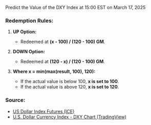 Predict the Value of the DXY Index at 15:00 EST on March 17, 2025

### Redemption Rules:
1. **UP Option:**  
   - Redeemed at **(x - 100) / (120 - 100) GM**.

2. **DOWN Option:**  
   - Redeemed at **(120 - x) / (120 - 100) GM**.

3. **Where x = min(max(result, 100), 120):**  
   - If the actual value is below 100, **x is set to 100**.  
   - If the actual value is above 120, **x is set to 120**.

### Source:  
- [US Dollar Index Futures (ICE)](https://www.ice.com/products/194/US-Dollar-Index-Futures)  
- [U.S. Dollar Currency Index - DXY Chart (TradingView)](https://www.tradingview.com/symbols/ICEUS-DXY/)
